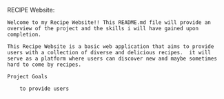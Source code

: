 RECIPE Website:

    Welcome to my Recipe Website!! This README.md file will provide an overview of the project and the skills i will have gained upon completion.

    This Recipe Website is a basic web application that aims to provide users with a collection of diverse and delicious recipes.  it will serve as a platform where users can discover new and maybe sometimes hard to come by recipes.

    Project Goals

        to provide users

